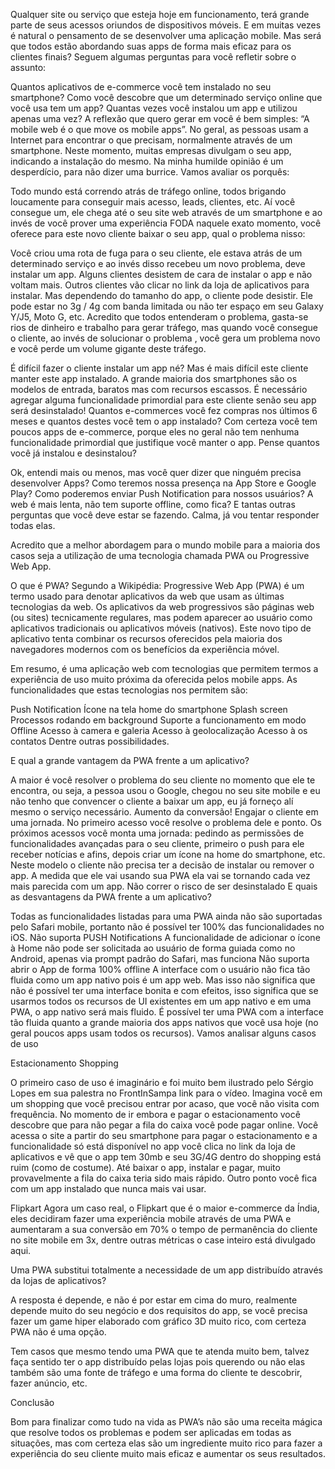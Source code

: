 ﻿Qualquer site ou serviço que esteja hoje em funcionamento, terá grande parte de seus acessos oriundos de dispositivos móveis. E em muitas vezes é natural o pensamento de se desenvolver uma aplicação mobile.  Mas será que todos estão abordando suas apps de forma mais eficaz para os clientes finais?
Seguem algumas perguntas para você refletir sobre o assunto:

Quantos aplicativos de e-commerce você tem instalado no seu smartphone?
Como você descobre que um determinado serviço online que você usa tem um app?
Quantas vezes você instalou um app e utilizou apenas uma vez?
A reflexão que quero gerar em você é bem simples: “A mobile web é o que move os mobile apps”. No geral, as pessoas usam a Internet para encontrar o que precisam, normalmente através de um smartphone. Neste momento, muitas empresas divulgam o seu app, indicando a instalação do mesmo. Na minha humilde opinião é um desperdício, para não dizer uma burrice. Vamos avaliar os porquês:

Todo mundo está correndo atrás de tráfego online, todos brigando loucamente para conseguir mais acesso, leads, clientes, etc. Aí você consegue um,  ele chega até o seu site web através de um smartphone e ao invés de você prover uma experiência FODA naquele exato momento, você oferece para este novo cliente baixar o seu app, qual o problema nisso:

Você criou uma rota de fuga para o seu cliente, ele estava atrás de um determinado serviço e ao invés disso recebeu um novo problema, deve instalar um app.
Alguns clientes desistem de cara de instalar o app e não voltam mais.
Outros clientes vão clicar no link da loja de aplicativos para instalar. Mas dependendo do tamanho do app, o cliente pode desistir. Ele pode estar no 3g / 4g com banda limitada ou não ter espaço em seu Galaxy Y/J5, Moto G, etc.
Acredito que todos entenderam o problema, gasta-se rios de dinheiro e trabalho para gerar tráfego, mas quando você consegue o cliente, ao invés de solucionar o problema , você gera um problema novo e você perde um volume gigante deste tráfego.


É difícil fazer o cliente instalar um app né? Mas é mais difícil este cliente manter este app instalado. A grande maioria dos smartphones são os modelos de entrada, baratos mas com recursos escassos. É necessário agregar alguma funcionalidade primordial para este cliente senão seu app será desinstalado! Quantos e-commerces você fez compras nos últimos 6 meses e quantos destes você tem o app instalado? Com certeza você tem poucos apps de e-commerce, porque eles no geral não tem nenhuma funcionalidade primordial que justifique você manter o app. Pense quantos você já instalou e desinstalou?


Ok, entendi mais ou menos, mas você quer dizer que ninguém precisa desenvolver Apps? Como teremos nossa presença na App Store e Google Play? Como poderemos enviar Push Notification para nossos usuários? A web é mais lenta, não tem suporte offline, como fica? E tantas outras perguntas que você deve estar se fazendo. Calma, já vou tentar responder todas elas.


Acredito que a melhor abordagem para o mundo mobile para a maioria dos casos seja a utilização de uma tecnologia chamada PWA ou Progressive Web App.


O que é PWA?
Segundo a Wikipédia: Progressive Web App (PWA) é um termo usado para denotar aplicativos da web que usam as últimas tecnologias da web. Os aplicativos da web progressivos são páginas web (ou sites) tecnicamente regulares, mas podem aparecer ao usuário como aplicativos tradicionais ou aplicativos móveis (nativos). Este novo tipo de aplicativo tenta combinar os recursos oferecidos pela maioria dos navegadores modernos com os benefícios da experiência móvel.

Em resumo, é uma aplicação web com tecnologias que permitem termos a experiência de uso muito próxima da oferecida pelos mobile apps. As funcionalidades que estas tecnologias nos permitem são:

Push Notification
Ícone na tela home do smartphone
Splash screen
Processos rodando em background
Suporte a funcionamento em modo Offline
Acesso à camera e galeria
Acesso à geolocalização
Acesso à os contatos
Dentre outras possibilidades.

E qual a grande vantagem da PWA frente a um aplicativo?

A maior é você resolver o problema do seu cliente no momento que ele te encontra, ou seja, a pessoa usou o Google, chegou no seu site mobile e eu não tenho que convencer o cliente a baixar um app, eu já forneço alí mesmo o serviço necessário. Aumento da conversão!
Engajar o cliente em uma jornada. No primeiro acesso você resolve o problema dele e ponto. Os próximos acessos você monta uma jornada: pedindo as permissões de funcionalidades avançadas para o seu cliente, primeiro o push para ele receber notícias e afins, depois criar um ícone na home do smartphone, etc. Neste modelo o cliente não precisa ter a decisão de instalar ou remover o app. A medida que ele vai usando sua PWA ela vai se tornando cada vez mais parecida com um app.
Não correr o risco de ser desinstalado
E quais as desvantagens da PWA frente a um aplicativo?

Todas as funcionalidades listadas para uma PWA ainda não são suportadas pelo Safari mobile, portanto não é possível ter 100% das funcionalidades no iOS.
Não suporta PUSH Notifications
A funcionalidade de adicionar o ícone à Home não pode ser solicitada ao usuário de forma guiada como no Android, apenas via prompt padrão do Safari, mas funciona
Não suporta abrir o App de forma 100% offline
A interface com o usuário não fica tão fluida como um app nativo pois é um app web. Mas isso não significa que não é possível ter uma interface bonita e com efeitos, isso significa que se usarmos todos os recursos de UI existentes em um app nativo e em uma PWA, o app nativo será mais fluido. É possível ter uma PWA com a interface tão fluida quanto a grande maioria dos apps nativos que você usa hoje (no geral poucos apps usam todos os recursos).
Vamos analisar alguns casos de uso

Estacionamento Shopping

O primeiro caso de uso é imaginário e foi muito bem ilustrado pelo Sérgio Lopes em sua palestra no FrontInSampa link para o vídeo.
Imagina você em um shopping que você precisou entrar por acaso,  que você não visita com frequência. No momento de ir embora e pagar o estacionamento você descobre que para não pegar a fila do caixa você pode pagar online. Você acessa o site a partir do seu smartphone para pagar o estacionamento e a funcionalidade só está disponível no app você clica no link da loja de aplicativos e vê que o app tem 30mb e seu 3G/4G dentro do shopping está ruim (como de costume). Até baixar o app, instalar e pagar, muito provavelmente a fila do caixa teria sido mais rápido. Outro ponto você fica com um app instalado que nunca mais vai usar.

Flipkart
Agora um caso real, o Flipkart que é o maior e-commerce da Índia, eles decidiram fazer uma experiência mobile através de uma PWA e aumentaram a sua conversão em 70% o tempo de permanência do cliente no site mobile em 3x, dentre outras métricas o case inteiro está divulgado aqui.

Uma PWA substitui totalmente a necessidade de um app distribuído através da lojas de aplicativos?

A resposta é depende, e não é por estar em cima do muro, realmente depende muito do seu negócio e dos requisitos do app, se você precisa fazer um game hiper elaborado com gráfico 3D muito rico, com certeza PWA não é uma opção.

Tem casos que mesmo tendo uma PWA que te atenda muito bem, talvez faça sentido ter o app distribuído pelas lojas pois querendo ou não elas também são uma fonte de tráfego e uma forma do cliente te descobrir, fazer anúncio, etc.

Conclusão

Bom para finalizar como tudo na vida as PWA’s não são uma receita mágica que resolve todos os problemas e podem ser aplicadas em todas as situações, mas com certeza elas são um ingrediente muito rico para fazer a experiência do seu cliente muito mais eficaz e aumentar os seus resultados.
